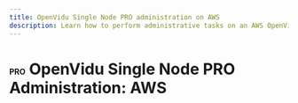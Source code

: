 ```yaml
---
title: OpenVidu Single Node PRO administration on AWS
description: Learn how to perform administrative tasks on an AWS OpenVidu Single Node PRO deployment
---
```


# <span span class="openvidu-tag openvidu-pro-tag" style="font-size: .5em">PRO</span> OpenVidu Single Node PRO Administration: AWS
